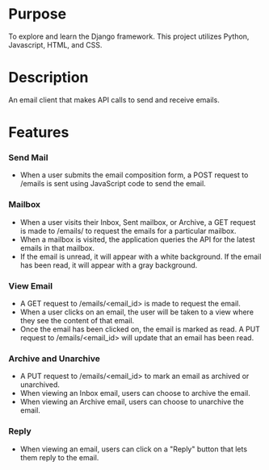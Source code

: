 # Purpose
To explore and learn the Django framework. This project utilizes Python, Javascript, HTML, and CSS.

# Description
An email client that makes API calls to send and receive emails.


# Features
### Send Mail
  - When a user submits the email composition form, a POST request to /emails is sent using JavaScript code to send the email.  
### Mailbox  
  - When a user visits their Inbox, Sent mailbox, or Archive, a GET request is made to /emails/<mailbox> to request the emails for a particular mailbox.
  - When a mailbox is visited, the application queries the API for the latest emails in that mailbox.
  - If the email is unread, it will appear with a white background. If the email has been read, it will appear with a gray background.  
### View Email  
  - A GET request to /emails/<email_id> is made to request the email.  
  - When a user clicks on an email, the user will be taken to a view where they see the content of that email.  
  - Once the email has been clicked on, the email is marked as read. A PUT request to /emails/<email_id> will update that an email has been read.  
### Archive and Unarchive  
  - A PUT request to /emails/<email_id> to mark an email as archived or unarchived.  
  - When viewing an Inbox email, users can choose to archive the email.  
  - When viewing an Archive email, users can choose to unarchive the email.  
### Reply  
  - When viewing an email, users can click on a "Reply" button that lets them reply to the email.  
